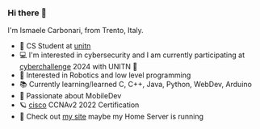 ### Hi there 🦖

I'm Ismaele Carbonari, from Trento, Italy.

- 🌱 CS Student at [unitn](https://www.disi.unitn.it/it)
- 💻 I'm interested in cybersecurity and I am currently participating at [cyberchallenge](https://cyberchallenge.it/) 2024 with UNITN 🧱
- 🤖 Interested in Robotics and low level programming
- 📚 Currently learning/learned C, C++, Java, Python, WebDev, Arduino
- 📱 Passionate about MobileDev
- 🪐 [cisco](https://www.cisco.com/c/it_it/index.html) CCNAv2 2022 Certification
- 📡 Check out [my site](https://ismacarbo.zapto.org/) maybe my Home Server is running 
